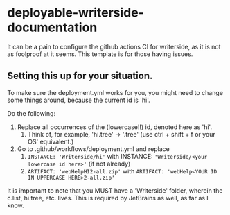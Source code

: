 #  deployable-writerside-documentation
It can be a pain to configure the github actions CI for writerside, as it is not as foolproof at it seems. 
This template is for those having issues.

## Setting this up for your situation.
To make sure the deployment.yml works for you, you might need to change some things around, because the current id is 'hi'.

Do the following:
 1. Replace all occurrences of the (lowercase!!) id, denoted here as 'hi'.
    1. Think of, for example, 'hi.tree' -> '<your-id>.tree' (use ctrl + shift + f or your OS' equivalent.)
 2. Go to .github/workflows/deployment.yml and replace 
    1. `INSTANCE: 'Writerside/hi'` with INSTANCE: `'Writerside/<your lowercase id here>'` (if not already)
    2. `ARTIFACT: 'webHelpHI2-all.zip'` with `ARTIFACT: 'webHelp<YOUR ID IN UPPERCASE HERE>2-all.zip'`
 
It is important to note that you MUST have a 'Writerside' folder, wherein the c.list, hi.tree, etc. lives.
This is required by JetBrains as well, as far as I know.